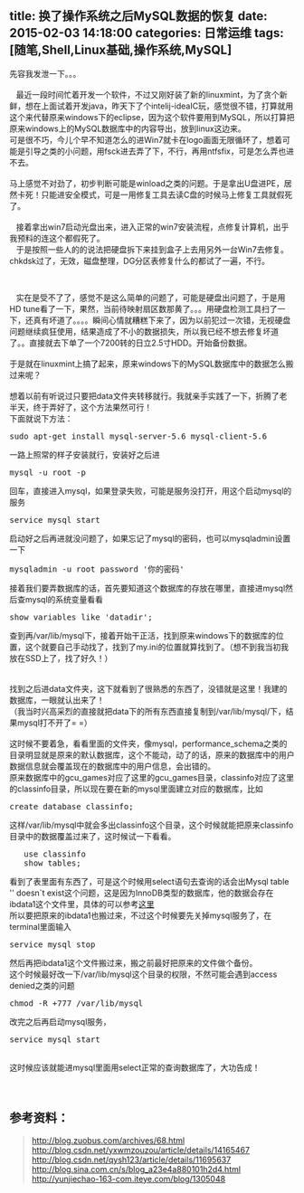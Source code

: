 title: 换了操作系统之后MySQL数据的恢复
date: 2015-02-03 14:18:00
categories: 日常运维
tags: [随笔,Shell,Linux基础,操作系统,MySQL]
---
先容我发泄一下。。。<br />
<br />
&nbsp; &nbsp;最近一段时间忙着开发一个软件，不过又刚好装了新的linuxmint，为了贪个新鲜，想在上面试着开发java，昨天下了个intelij-ideaIC玩，感觉很不错，打算就用这个来代替原来windows下的eclipse，因为这个软件要用到MySQL，所以打算把原来windows上的MySQL数据库中的内容导出，放到linux这边来。<br />
可是很不巧，今儿个早不知道怎么的进Win7就卡在logo画面无限循环了，想着可能是引导之类的小问题，用fsck进去弄了下，不行，再用ntfsfix，可是怎么弄也进不去。<br />
<br />
马上感觉不对劲了，初步判断可能是winload之类的问题。于是拿出U盘进PE，居然卡死！只能进安全模式，可是一用修复工具去读C盘的时候马上修复工具就假死了。<br />
<br />
&nbsp; &nbsp;接着拿出win7启动光盘出来，进入正常的win7安装流程，点修复计算机，出乎我预料的连这个都假死了。<br />
&nbsp; &nbsp;于是按照一些人的的说法把硬盘拆下来挂到盒子上去用另外一台Win7去修复。chkdsk过了，无效，磁盘整理，DG分区表修复什么的都试了一遍，不行。<br />
<!--more--><br />
&nbsp; &nbsp;实在是受不了了，感觉不是这么简单的问题了，可能是硬盘出问题了，于是用HD tune看了一下，果然，当前待映射扇区数那黄了。。。用硬盘检测工具扫了一下，还真有坏道了。。。。瞬间心情就糟糕下来了，因为以前犯过一次错，无视硬盘问题继续疯狂使用，结果造成了不小的数据损失，所以我已经不想去修复坏道了。。直接就去下单了一个7200转的日立2.5寸HDD。开始备份数据。<br />
<br />
于是就在linuxmint上搞了起来，原来windows下的MySQL数据库中的数据怎么搬过来呢？<br />
<br />
想着以前有听说过只要把data文件夹转移就行。我就亲手实践了一下，折腾了老半天，终于弄好了，这个方法果然可行！<br />
下面就说下方法：<br />
<pre class="brush:bash; toolbar:false;">sudo apt-get install mysql-server-5.6 mysql-client-5.6</pre>
一路上照常的样子安装就行，安装好之后进<br />
<pre class="brush:bash; toolbar:false;">mysql -u root -p</pre>
回车，直接进入mysql，如果登录失败，可能是服务没打开，用这个启动mysql的服务<br />
<pre class="brush:bash; toolbar:false;">service mysql start</pre>
启动好之后再进就没问题了，如果忘记了mysql的密码，也可以mysqladmin设置一下<br />
<pre class="brush:bash; toolbar:false;">mysqladmin -u root password '你的密码'</pre>
接着我们要弄数据库的话，首先要知道这个数据库的存放在哪里，直接进mysql然后查mysql的系统变量看看<br />
<pre class="brush:sql; toolbar:false;">show variables like 'datadir';</pre>
查到再/var/lib/mysql下，接着开始干正活，找到原来windows下的数据库的位置，这个就要自己手动找了，找到了my.ini的位置就算找到了。（想不到我当初我放在SSD上了，找了好久！）<br />
<br />
<img src="http://bangz.me//bangz.me/usr/uploads/2015/02/1737439826.png" alt="" /><br />
<br />
找到之后进data文件夹，这下就看到了很熟悉的东西了，没错就是这里！我建的数据库，一眼就认出来了！<br />
（我当时兴高采烈的直接就把data下的所有东西直接复制到/var/lib/mysql/下，结果mysql打不开了= =）<br />
<br />
这时候不要着急，看看里面的文件夹，像mysql，performance_schema之类的目录明显就是原来的默认数据库，这个不能动，动了的话，原来的数据库中的用户数据信息就会覆盖现在的数据库中的用户信息，会出错的。<br />
原来数据库中的gcu_games对应了这里的gcu_games目录，classinfo对应了这里的classinfo目录，所以现在要在新的mysql里面建立对应的数据库，比如<br />
<pre class="brush:sql; toolbar:false;">create database classinfo;</pre>
这样/var/lib/mysql中就会多出classinfo这个目录，这个时候就能把原来classinfo目录中的数据覆盖过来了，这时候试一下看看。<br />
<pre class="brush:sql; toolbar:false;">   use classinfo
   show tables;</pre>
看到了表里面有东西了，可是这个时候用select语句去查询的话会出Mysql table '' doesn`t exist这个问题，这是因为InnoDB类型的数据库，他的数据会存在ibdata1这个文件里，具体的可以参考<a href="http://blog.csdn.net/yxwmzouzou/article/details/14165467" target="_blank">这里</a><br />
所以要把原来的ibdata1也搬过来，不过这个时候要先关掉mysql服务了，在terminal里面输入<br />
<pre class="brush:bash; toolbar:false;">service mysql stop</pre>
然后再把ibdata1这个文件搬过来，搬之前最好把原来的文件做个备份。<br />
这个时候最好改一下/var/lib/mysql这个目录的权限，不然可能会遇到access denied之类的问题<br />
<pre class="brush:bash; toolbar:false;">chmod -R +777 /var/lib/mysql</pre>
改完之后再启动mysql服务，<br />
<pre class="brush:bash; toolbar:false;">service mysql start</pre>
<br />
这时候应该就能进mysql里面用select正常的查询数据库了，大功告成！<br />
<br />
<br />
<h2>
	参考资料：
</h2>
<blockquote>
	<a href="http://blog.zuobus.com/archives/68.html" target="_blank">http://blog.zuobus.com/archives/68.html<br />
</a><a href="http://blog.csdn.net/yxwmzouzou/article/details/14165467" target="_blank">http://blog.csdn.net/yxwmzouzou/article/details/14165467<br />
</a><a href="http://blog.csdn.net/qysh123/article/details/11695637" target="_blank">http://blog.csdn.net/qysh123/article/details/11695637<br />
</a><a href="http://blog.sina.com.cn/s/blog_a23e4a880101h2d4.html" target="_blank">http://blog.sina.com.cn/s/blog_a23e4a880101h2d4.html<br />
</a><a href="http://yunjiechao-163-com.iteye.com/blog/1305048" target="_blank">http://yunjiechao-163-com.iteye.com/blog/1305048</a> 
</blockquote>